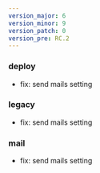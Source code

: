 ```yaml
---
version_major: 6
version_minor: 9
version_patch: 0
version_pre: RC.2
---
```


### deploy

- fix: send mails setting

### legacy

- fix: send mails setting

### mail

- fix: send mails setting
